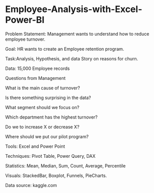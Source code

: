# Employee-Analysis-with-Excel-Power-BI

Problem Statement: 
Management wants to understand how to reduce employee turnover.

Goal: HR wants to create an Employee retention program.

Task:Analysis, Hypothesis, and data Story on reasons for churn.

Data: 15,000 Employee records

Questions from Management

What is the main cause of turnover?

Is there something surprising in the data?

What segment should we focus on?

Which department has the highest turnover?

Do we to increase X or decrease X?

Where should we put our pilot program?

Tools: Excel and Power Point

Techniques: Pivot Table, Power Query, DAX

Statistics: Mean, Median, Sum, Count, Average, Percentile

Visuals: StackedBar, Boxplot, Funnels, PieCharts.

Data source: kaggle.com

